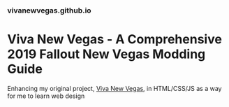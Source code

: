 ### vivanewvegas.github.io
# Viva New Vegas - A Comprehensive 2019 Fallout New Vegas Modding Guide
Enhancing my original project, [Viva New Vegas](https://hackmd.io/s/Hka6UZxqm), in HTML/CSS/JS as a way for me to learn web design
